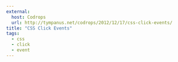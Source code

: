 ```yaml
---
external: 
  host: Codrops
  url: http://tympanus.net/codrops/2012/12/17/css-click-events/
title: "CSS Click Events"
tags:
  - css
  - click
  - event
---
```

